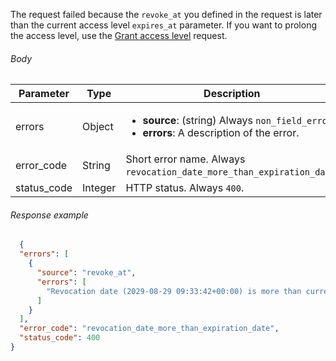 <!--- RevocationDateIsMoreThanExpirationDate.md --->

The request failed because the `revoke_at` you defined in the request is later than the current access level `expires_at` parameter. If you want to prolong the access level, use the [Grant access level](server-side-api-specs#grant-access-level) request.

###### Body

| Parameter   | Type    | Description                                                  |
| ----------- | ------- | ------------------------------------------------------------ |
| errors      | Object  | <ul><li> **source**: (string) Always `non_field_errors`</li><li> **errors**: A description of the error.</li></ul> |
| error_code  | String  | Short error name. Always `revocation_date_more_than_expiration_date`. |
| status_code | Integer | HTTP status. Always `400`.                                   |

###### Response example

```json
  {
  "errors": [
    {
      "source": "revoke_at",
      "errors": [
        "Revocation date (2029-08-29 09:33:42+00:00) is more than current expiration date (2028-08-29 09:33:42+00:00)"
      ]
    }
  ],
  "error_code": "revocation_date_more_than_expiration_date",
  "status_code": 400
}
```

 